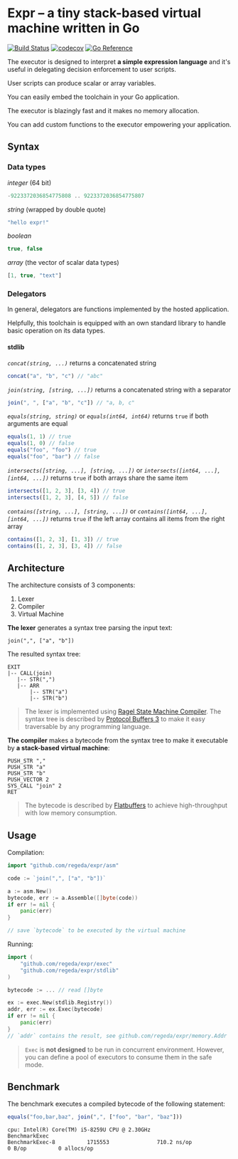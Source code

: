 # Expr – a tiny stack-based virtual machine written in Go
[![Build Status](https://travis-ci.com/regeda/expr.svg?branch=main)](https://travis-ci.com/regeda/expr)
[![codecov](https://codecov.io/gh/regeda/expr/branch/main/graph/badge.svg?token=99QXNC2IAO)](https://codecov.io/gh/regeda/expr)
[![Go Reference](https://pkg.go.dev/badge/gihub.com/regeda/expr.svg)](https://pkg.go.dev/github.com/regeda/expr)

The executor is designed to interpret **a simple expression language** and it's useful in delegating decision enforcement to user scripts.

User scripts can produce scalar or array variables.

You can easily embed the toolchain in your Go application.

The executor is blazingly fast and it makes no memory allocation.

You can add custom functions to the executor empowering your application.

## Syntax

### Data types

*integer* (64 bit)
```js
-9223372036854775808 .. 9223372036854775807
```

*string* (wrapped by double quote)
```js
"hello expr!"
```

*boolean*
```js
true, false
```

*array* (the vector of scalar data types)
```js
[1, true, "text"]
```

### Delegators

In general, delegators are functions implemented by the hosted application.

Helpfully, this toolchain is equipped with an own standard library to handle basic operation on its data types.

#### stdlib

*`concat(string, ...)`* returns a concatenated string
```js
concat("a", "b", "c") // "abc"
```

*`join(string, [string, ...])`* returns a concatenated string with a separator
```js
join(", ", ["a", "b", "c"]) // "a, b, c"
```

*`equals(string, string)`* or *`equals(int64, int64)`* returns `true` if both arguments are equal
```js
equals(1, 1) // true
equals(1, 0) // false
equals("foo", "foo") // true
equals("foo", "bar") // false
```

*`intersects([string, ...], [string, ...])`* or *`intersects([int64, ...], [int64, ...])`* returns `true` if both arrays share the same item
```js
intersects([1, 2, 3], [3, 4]) // true
intersects([1, 2, 3], [4, 5]) // false
```

*`contains([string, ...], [string, ...])`* or *`contains([int64, ...], [int64, ...])`* returns `true` if the left array contains all items from the right array
```js
contains([1, 2, 3], [1, 3]) // true
contains([1, 2, 3], [3, 4]) // false
```

## Architecture
The architecture consists of 3 components:
1. Lexer
2. Compiler
3. Virtual Machine

**The lexer** generates a syntax tree parsing the input text:
```
join(",", ["a", "b"])
```
The resulted syntax tree:
```
EXIT
|-- CALL(join)
   |-- STR(",")
   |-- ARR
       |-- STR("a")
       |-- STR("b")
```

> The lexer is implemented using [Ragel State Machine Compiler](https://www.colm.net/open-source/ragel/). The syntax tree is described by [Protocol Buffers 3](https://developers.google.com/protocol-buffers/) to make it easy traversable by any programming language.

**The compiler** makes a bytecode from the syntax tree to make it executable by **a stack-based virtual machine**:
```
PUSH_STR ","
PUSH_STR "a"
PUSH_STR "b"
PUSH_VECTOR 2
SYS_CALL "join" 2
RET
```

> The bytecode is described by [Flatbuffers](https://google.github.io/flatbuffers/flatbuffers_guide_use_go.html) to achieve high-throughput with low memory consumption.

## Usage

Compilation:
```go
import "github.com/regeda/expr/asm"

code := `join(",", ["a", "b"])`

a := asm.New()
bytecode, err := a.Assemble([]byte(code))
if err != nil {
    panic(err)
}

// save `bytecode` to be executed by the virtual machine
```

Running:
```go
import (
    "github.com/regeda/expr/exec"
    "github.com/regeda/expr/stdlib"
)

bytecode := ... // read []byte

ex := exec.New(stdlib.Registry())
addr, err := ex.Exec(bytecode)
if err != nil {
    panic(err)
}
// `addr` contains the result, see github.com/regeda/expr/memory.Addr
```
> `Exec` is **not designed** to be run in concurrent environment. However, you can define a pool of executors to consume them in the safe mode.

## Benchmark

The benchmark executes a compiled bytecode of the following statement:
```js
equals("foo,bar,baz", join(",", ["foo", "bar", "baz"]))
```
```
cpu: Intel(R) Core(TM) i5-8259U CPU @ 2.30GHz
BenchmarkExec
BenchmarkExec-8          1715553               710.2 ns/op             0 B/op          0 allocs/op
```

